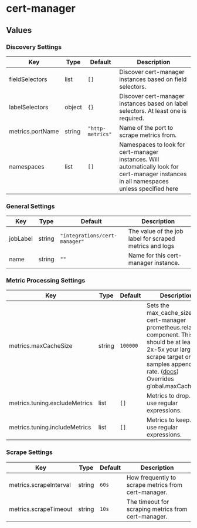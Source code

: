 # cert-manager

## Values

### Discovery Settings

| Key | Type | Default | Description |
|-----|------|---------|-------------|
| fieldSelectors | list | `[]` | Discover cert-manager instances based on field selectors. |
| labelSelectors | object | `{}` | Discover cert-manager instances based on label selectors. At least one is required. |
| metrics.portName | string | `"http-metrics"` | Name of the port to scrape metrics from. |
| namespaces | list | `[]` | Namespaces to look for cert-manager instances. Will automatically look for cert-manager instances in all namespaces unless specified here |

### General Settings

| Key | Type | Default | Description |
|-----|------|---------|-------------|
| jobLabel | string | `"integrations/cert-manager"` | The value of the job label for scraped metrics and logs |
| name | string | `""` | Name for this cert-manager instance. |

### Metric Processing Settings

| Key | Type | Default | Description |
|-----|------|---------|-------------|
| metrics.maxCacheSize | string | `100000` | Sets the max_cache_size for cert-manager prometheus.relabel component. This should be at least 2x-5x your largest scrape target or samples appended rate. ([docs](https://grafana.com/docs/alloy/latest/reference/components/prometheus.relabel/#arguments)) Overrides global.maxCacheSize |
| metrics.tuning.excludeMetrics | list | `[]` | Metrics to drop. Can use regular expressions. |
| metrics.tuning.includeMetrics | list | `[]` | Metrics to keep. Can use regular expressions. |

### Scrape Settings

| Key | Type | Default | Description |
|-----|------|---------|-------------|
| metrics.scrapeInterval | string | `60s` | How frequently to scrape metrics from cert-manager. |
| metrics.scrapeTimeout | string | `10s` | The timeout for scraping metrics from cert-manager. |
